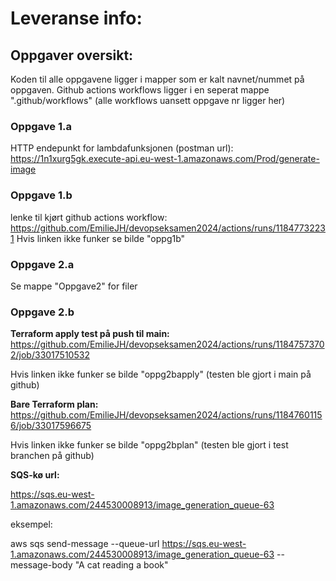 # Leveranse info:
## Oppgaver oversikt:
Koden til alle oppgavene ligger i mapper som er kalt navnet/nummet på oppgaven. Github actions workflows ligger i en seperat mappe ".github/workflows" (alle workflows uansett oppgave nr ligger her)

### Oppgave 1.a
HTTP endepunkt for lambdafunksjonen (postman url):
https://1n1xurg5gk.execute-api.eu-west-1.amazonaws.com/Prod/generate-image

### Oppgave 1.b
lenke til kjørt github actions workflow:
https://github.com/EmilieJH/devopseksamen2024/actions/runs/11847732231
Hvis linken ikke funker se bilde "oppg1b"

### Oppgave 2.a
Se mappe "Oppgave2" for filer

### Oppgave 2.b
**Terraform apply test på push til main:**
https://github.com/EmilieJH/devopseksamen2024/actions/runs/11847573702/job/33017510532

Hvis linken ikke funker se bilde "oppg2bapply" (testen ble gjort i main på github)

**Bare Terraform plan:**
https://github.com/EmilieJH/devopseksamen2024/actions/runs/11847601156/job/33017596675

Hvis linken ikke funker se bilde "oppg2bplan" (testen ble gjort i test branchen på github)

**SQS-kø url:**

https://sqs.eu-west-1.amazonaws.com/244530008913/image_generation_queue-63

eksempel:

aws sqs send-message --queue-url https://sqs.eu-west-1.amazonaws.com/244530008913/image_generation_queue-63 --message-body "A cat reading a book"